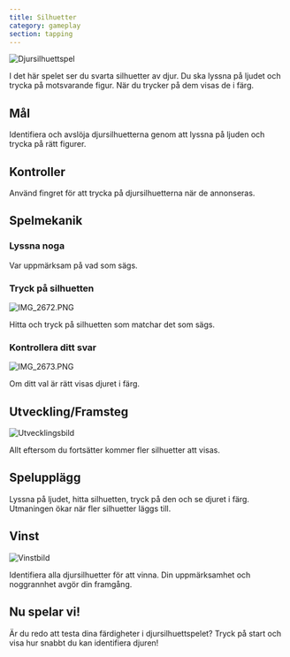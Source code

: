 ```yaml
---
title: Silhuetter
category: gameplay
section: tapping
---
```

![Djursilhuettspel](https://help.studycat.com/hc/article_attachments/34915780007577)

I det här spelet ser du svarta silhuetter av djur. Du ska lyssna på ljudet och trycka på motsvarande figur. När du trycker på dem visas de i färg.

## Mål

Identifiera och avslöja djursilhuetterna genom att lyssna på ljuden och trycka på rätt figurer.

## Kontroller

Använd fingret för att trycka på djursilhuetterna när de annonseras.

## Spelmekanik

### Lyssna noga

Var uppmärksam på vad som sägs.

### Tryck på silhuetten

![IMG_2672.PNG](https://help.studycat.com/hc/article_attachments/34785088097433)

Hitta och tryck på silhuetten som matchar det som sägs.

### Kontrollera ditt svar

![IMG_2673.PNG](https://help.studycat.com/hc/article_attachments/34785088100761)

Om ditt val är rätt visas djuret i färg.

## Utveckling/Framsteg

![Utvecklingsbild](https://help.studycat.com/hc/article_attachments/34915749569049)

Allt eftersom du fortsätter kommer fler silhuetter att visas.

## Spelupplägg

Lyssna på ljudet, hitta silhuetten, tryck på den och se djuret i färg. Utmaningen ökar när fler silhuetter läggs till.

## Vinst

![Vinstbild](https://help.studycat.com/hc/article_attachments/34915749571993)

Identifiera alla djursilhuetter för att vinna. Din uppmärksamhet och noggrannhet avgör din framgång.

## Nu spelar vi!

Är du redo att testa dina färdigheter i djursilhuettspelet? Tryck på start och visa hur snabbt du kan identifiera djuren!